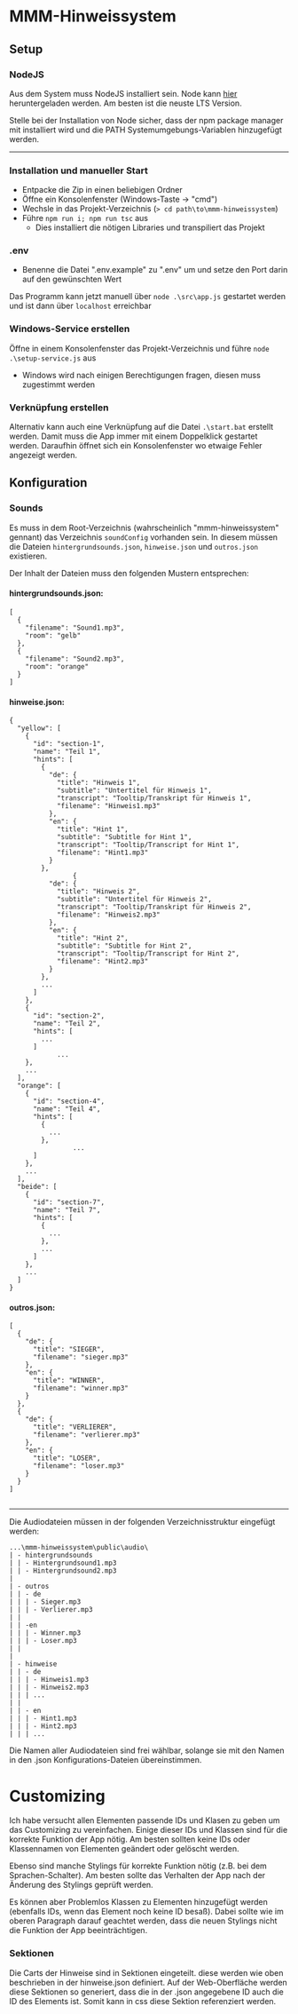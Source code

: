 # MMM-Hinweissystem

## Setup

### NodeJS

Aus dem System muss NodeJS installiert sein.
Node kann [hier](https://nodejs.org/en) heruntergeladen werden.
Am besten ist die neuste LTS Version.

Stelle bei der Installation von Node sicher, dass der npm package manager mit installiert wird und die PATH Systemumgebungs-Variablen hinzugefügt werden.

---

### Installation und manueller Start

- Entpacke die Zip in einen beliebigen Ordner
- Öffne ein Konsolenfenster (Windows-Taste -> "cmd")
- Wechsle in das Projekt-Verzeichnis (`> cd path\to\mmm-hinweissystem`)
- Führe `npm run i; npm run tsc` aus
  - Dies installiert die nötigen Libraries und transpiliert das Projekt

### .env

- Benenne die Datei ".env.example" zu ".env" um und setze den Port darin auf den gewünschten Wert

Das Programm kann jetzt manuell über `node .\src\app.js` gestartet werden und ist dann über `localhost` erreichbar

### Windows-Service erstellen

Öffne in einem Konsolenfenster das Projekt-Verzeichnis und führe `node .\setup-service.js` aus

- Windows wird nach einigen Berechtigungen fragen, diesen muss zugestimmt werden

### Verknüpfung erstellen

Alternativ kann auch eine Verknüpfung auf die Datei `.\start.bat` erstellt werden. Damit muss die App immer mit einem Doppelklick gestartet werden. Daraufhin öffnet sich ein Konsolenfenster wo etwaige Fehler angezeigt werden.

## Konfiguration

### Sounds

Es muss in dem Root-Verzeichnis (wahrscheinlich "mmm-hinweissystem" gennant) das Verzeichnis `soundConfig` vorhanden sein. In diesem müssen die Dateien `hintergrundsounds.json`, `hinweise.json` und `outros.json` existieren.

Der Inhalt der Dateien muss den folgenden Mustern entsprechen:

#### hintergrundsounds.json:

```
[
  {
    "filename": "Sound1.mp3",
    "room": "gelb"
  },
  {
    "filename": "Sound2.mp3",
    "room": "orange"
  }
]

```

#### hinweise.json:

```
{
  "yellow": [
    {
      "id": "section-1",
      "name": "Teil 1",
      "hints": [
        {
          "de": {
            "title": "Hinweis 1",
            "subtitle": "Untertitel für Hinweis 1",
            "transcript": "Tooltip/Transkript für Hinweis 1",
            "filename": "Hinweis1.mp3"
          },
          "en": {
            "title": "Hint 1",
            "subtitle": "Subtitle for Hint 1",
            "transcript": "Tooltip/Transcript for Hint 1",
            "filename": "Hint1.mp3"
          }
        },
				{
          "de": {
            "title": "Hinweis 2",
            "subtitle": "Untertitel für Hinweis 2",
            "transcript": "Tooltip/Transkript für Hinweis 2",
            "filename": "Hinweis2.mp3"
          },
          "en": {
            "title": "Hint 2",
            "subtitle": "Subtitle for Hint 2",
            "transcript": "Tooltip/Transcript for Hint 2",
            "filename": "Hint2.mp3"
          }
        },
        ...
      ]
    },
    {
      "id": "section-2",
      "name": "Teil 2",
      "hints": [
        ...
      ]
			...
    },
    ...
  ],
  "orange": [
    {
      "id": "section-4",
      "name": "Teil 4",
      "hints": [
        {
          ...
        },
				...
      ]
    },
    ...
  ],
  "beide": [
    {
      "id": "section-7",
      "name": "Teil 7",
      "hints": [
        {
          ...
        },
        ...
      ]
    },
    ...
  ]
}

```

#### outros.json:

```
[
  {
    "de": {
      "title": "SIEGER",
      "filename": "sieger.mp3"
    },
    "en": {
      "title": "WINNER",
      "filename": "winner.mp3"
    }
  },
  {
    "de": {
      "title": "VERLIERER",
      "filename": "verlierer.mp3"
    },
    "en": {
      "title": "LOSER",
      "filename": "loser.mp3"
    }
  }
]


```

---

Die Audiodateien müssen in der folgenden Verzeichnisstruktur eingefügt werden:

```
...\mmm-hinweissystem\public\audio\
| - hintergrundsounds
| | - Hintergrundsound1.mp3
| | - Hintergrundsound2.mp3
|
| - outros
| | - de
| | | - Sieger.mp3
| | | - Verlierer.mp3
| |
| | -en
| | | - Winner.mp3
| | | - Loser.mp3
| |
|
| - hinweise
| | - de
| | | - Hinweis1.mp3
| | | - Hinweis2.mp3
| | | ...
| |
| | - en
| | | - Hint1.mp3
| | | - Hint2.mp3
| | | ...

```

Die Namen aller Audiodateien sind frei wählbar, solange sie mit den Namen in den .json Konfigurations-Dateien übereinstimmen.

# Customizing

Ich habe versucht allen Elementen passende IDs und Klasen zu geben um das Customizing zu vereinfachen. Einige dieser IDs und Klassen sind für die korrekte Funktion der App nötig. Am besten sollten keine IDs oder Klassennamen von Elementen geändert oder gelöscht werden.

Ebenso sind manche Stylings für korrekte Funktion nötig (z.B. bei dem Sprachen-Schalter). Am besten sollte das Verhalten der App nach der Änderung des Stylings geprüft werden.

Es können aber Problemlos Klassen zu Elementen hinzugefügt werden (ebenfalls IDs, wenn das Element noch keine ID besaß). Dabei sollte wie im oberen Paragraph darauf geachtet werden, dass die neuen Stylings nicht die Funktion der App beeinträchtigen.

### Sektionen

Die Carts der Hinweise sind in Sektionen eingeteilt. diese werden wie oben beschrieben in der hinweise.json definiert. Auf der Web-Oberfläche werden diese Sektionen so generiert, dass die in der .json angegebene ID auch die ID des Elements ist. Somit kann in css diese Sektion referenziert werden.
